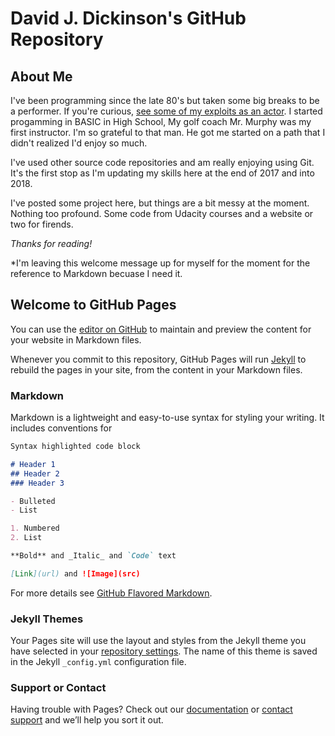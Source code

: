 # David J. Dickinson's GitHub Repository

## About Me

I've been programming since the late 80's but taken some big breaks to be a performer.  If you're curious, [see some of my exploits as an actor](http://www.davidjdickinson.com).  I started progamming in BASIC in High School, My golf coach Mr. Murphy was my first instructor.  I'm so grateful to that man.  He got me started on a path that I didn't realized I'd enjoy so much.

I've used other source code repositories and am really enjoying using Git.  It's the first stop as I'm updating my skills here at the end of 2017 and into 2018.

I've posted some project here, but things are a bit messy at the moment.  Nothing too profound.  Some code from Udacity courses and a website or two for firends.


_Thanks for reading!_


*I'm leaving this welcome message up for myself for the moment for the reference to Markdown becuase I need it.



## Welcome to GitHub Pages

You can use the [editor on GitHub](https://github.com/biscaboy/biscaboy.github.io/edit/master/README.md) to maintain and preview the content for your website in Markdown files.

Whenever you commit to this repository, GitHub Pages will run [Jekyll](https://jekyllrb.com/) to rebuild the pages in your site, from the content in your Markdown files.

### Markdown

Markdown is a lightweight and easy-to-use syntax for styling your writing. It includes conventions for

```markdown
Syntax highlighted code block

# Header 1
## Header 2
### Header 3

- Bulleted
- List

1. Numbered
2. List

**Bold** and _Italic_ and `Code` text

[Link](url) and ![Image](src)
```

For more details see [GitHub Flavored Markdown](https://guides.github.com/features/mastering-markdown/).

### Jekyll Themes

Your Pages site will use the layout and styles from the Jekyll theme you have selected in your [repository settings](https://github.com/biscaboy/biscaboy.github.io/settings). The name of this theme is saved in the Jekyll `_config.yml` configuration file.

### Support or Contact

Having trouble with Pages? Check out our [documentation](https://help.github.com/categories/github-pages-basics/) or [contact support](https://github.com/contact) and we’ll help you sort it out.
